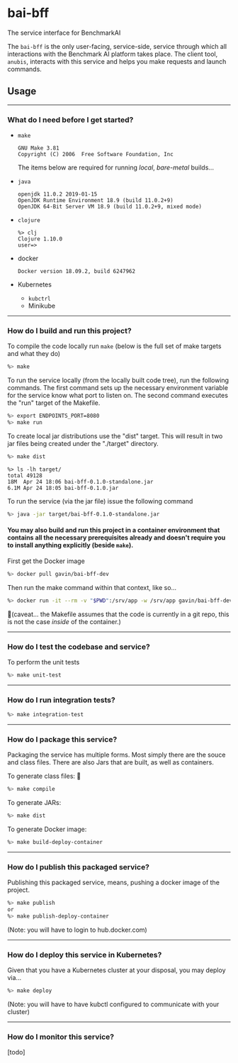 # bai-bff

The service interface for BenchmarkAI

The `bai-bff` is the only user-facing, service-side, service through which all interactions with the Benchmark AI platform takes place.  The client tool, `anubis`, interacts with this service and helps you make requests and launch commands.

## Usage

---



### What do I need before I get started?

* `make`

  ```shell
  GNU Make 3.81
  Copyright (C) 2006  Free Software Foundation, Inc
  ```



  The items below are required for running *local*,  *bare-metal* builds...

* `java`

  ```shell
  openjdk 11.0.2 2019-01-15
  OpenJDK Runtime Environment 18.9 (build 11.0.2+9)
  OpenJDK 64-Bit Server VM 18.9 (build 11.0.2+9, mixed mode)
  ```

* `clojure`

  ```shell
  %> clj
  Clojure 1.10.0
  user=>
  ```

* docker

  ```shell
  Docker version 18.09.2, build 6247962
  ```

* Kubernetes
  * `kubctrl`
  * Minikube

---

### How do I build and run this project?

To compile the code locally run `make`
(below is the full set of make targets and what they do)

```bash
%> make
```



To run the service locally (from the locally built code tree), run the following commands.  The first command sets up the necessary environment variable for the service know what port to listen on. The second command executes the "run" target of the Makefile.

```bash
%> export ENDPOINTS_PORT=8080
%> make run
```



To create local jar distributions use the "dist" target. This will result in two jar files being created under the "./target" directory.

```bash
%> make dist
```

```shell
%> ls -lh target/
total 49128
18M  Apr 24 18:06 bai-bff-0.1.0-standalone.jar
6.1M Apr 24 18:05 bai-bff-0.1.0.jar
```



To run the service (via the jar file) issue the following command

```bash
%> java -jar target/bai-bff-0.1.0-standalone.jar
```



#### You may also build and run this project in a container environment that contains all the necessary prerequisites already and doesn't require you to install anything explicitly (beside `make`).

First get the Docker image

```bash
%> docker pull gavin/bai-bff-dev
```
Then run the make command within that context, like so...

```bash
%> docker run -it --rm -v "$PWD":/srv/app -w /srv/app gavin/bai-bff-dev make
```
(caveat... the Makefile assumes that the code is currently in a git repo, this is not the case *inside* of the container.)

---

### How do I test the codebase and service?

To perform the unit tests

```bash
%> make unit-test
```

---

### How do I run integration tests?

```bash
%> make integration-test
```

---

### How do I package this service?

Packaging the service has multiple forms.  Most simply there are the souce and class files.  There are also Jars that are built, as well as containers.

To generate class files:

```bash
%> make compile
```
To generate JARs:

```bash
%> make dist
```
To generate Docker image:
```bash
%> make build-deploy-container
```

---

### How do I publish this packaged service?

Publishing this packaged service, means, pushing a docker image of the project.

```bash
%> make publish
or
%> make publish-deploy-container
```
(Note: you will have to login to hub.docker.com)

---

### How do I deploy this service in Kubernetes?

Given that you have a Kubernetes cluster at your disposal, you may deploy via...
```bash
%> make deploy
```
(Note: you will have to have kubctl configured to communicate with your cluster)


---

### How do I monitor this service?
[todo]
